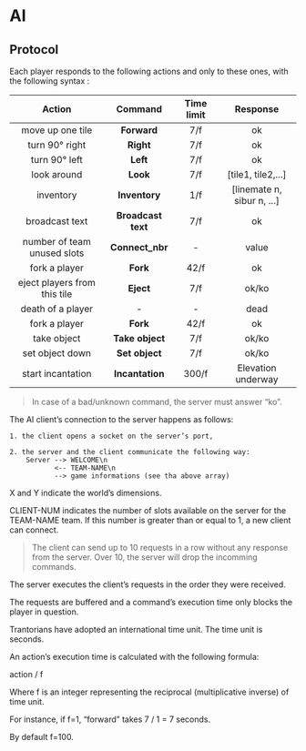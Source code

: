 # AI

## Protocol

Each player responds to the following actions and only to these ones, with the following syntax :

|            Action            |      Command       | Time limit |          Response          |
|:----------------------------:|:------------------:|:----------:|:--------------------------:|
|       move up one tile       |    __Forward__     |    7/f     |             ok             |
|        turn 90° right        |     __Right__      |    7/f     |             ok             |
|        turn 90° left         |      __Left__      |    7/f     |             ok             |
|         look around          |      __Look__      |    7/f     |     [tile1, tile2,...]     |
|          inventory           |   __Inventory__    |    1/f     | [linemate n, sibur n, ...] |
|        broadcast text        | __Broadcast text__ |    7/f     |             ok             |
| number of team unused slots  |  __Connect_nbr__   |     -      |           value            |
|        fork a player         |      __Fork__      |    42/f    |             ok             |
| eject players from this tile |     __Eject__      |    7/f     |           ok/ko            |
|      death of a player       |        _-_         |     -      |            dead            |
|        fork a player         |      __Fork__      |    42/f    |             ok             |
|         take object          |  __Take object__   |    7/f     |           ok/ko            |
|       set object down        |   __Set object__   |    7/f     |           ok/ko            |
|      start incantation       |  __Incantation__   |   300/f    |     Elevation underway     | Current level: k/ko |


> In case of a bad/unknown command, the server must answer “ko”.


The AI client’s connection to the server happens as follows:

    1. the client opens a socket on the server’s port,

    2. the server and the client communicate the following way:
        Server --> WELCOME\n
               <-- TEAM-NAME\n
               --> game informations (see tha above array)

X and Y indicate the world’s dimensions.

CLIENT-NUM indicates the number of slots available on the server for the TEAM-NAME team. If this number is greater than or equal to 1, a new client can connect.

> The client can send up to 10 requests in a row without any response from the server. Over 10, the server will drop the incomming commands.

The server executes the client’s requests in the order they were received.

The requests are buffered and a command’s execution time only blocks the player in question.

Trantorians have adopted an international time unit.
The time unit is seconds.

An action’s execution time is calculated with the following formula:

action / f

Where f is an integer representing the reciprocal (multiplicative inverse) of time unit.

For instance, if f=1, “forward” takes 7 / 1 = 7 seconds.

By default f=100.
